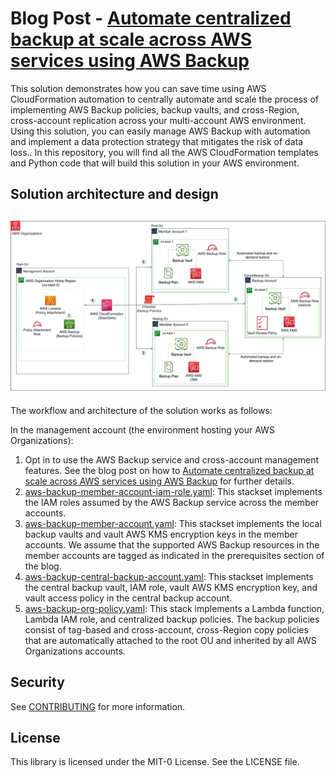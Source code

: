 # Blog Post - [Automate centralized backup at scale across AWS services using AWS Backup](https://aws.amazon.com/blogs/storage/automate-centralized-backup-at-scale-across-aws-services-using-aws-backup/)

This solution demonstrates how you can save time using AWS CloudFormation automation to centrally automate and scale the process of implementing AWS Backup policies, backup vaults, and cross-Region, cross-account replication across your multi-account AWS environment. Using this solution, you can easily manage AWS Backup with automation and implement a data protection strategy that mitigates the risk of data loss.. In this repository, you will find all the AWS CloudFormation templates and Python code that will build this solution in your AWS environment. 


## Solution architecture and design


## ![](/Images/aws-backup-automation.jpg)

The workflow and architecture of the solution works as follows:

In the management account (the environment hosting your AWS Organizations):

1. Opt in to use the AWS Backup service and cross-account management features. See the blog post on how to [Automate centralized backup at scale across AWS services using AWS Backup](https://aws.amazon.com/blogs/storage/automate-centralized-backup-at-scale-across-aws-services-using-aws-backup/) for further details.
2. [aws-backup-member-account-iam-role.yaml](./CloudFormation/aws-backup-member-account-iam-role.yaml): This stackset implements the IAM roles assumed by the AWS Backup service across the member accounts.
3. [aws-backup-member-account.yaml](./CloudFormation/aws-backup-member-account.yaml): This stackset implements the local backup vaults and vault AWS KMS encryption keys in the member accounts. We assume that the supported AWS Backup resources in the member accounts are tagged as indicated in the prerequisites section of the blog.
4. [aws-backup-central-backup-account.yaml](./CloudFormation/aws-backup-central-backup-account.yaml): This stackset implements the central backup vault, IAM role, vault AWS KMS encryption key, and vault access policy in the central backup account.
5. [aws-backup-org-policy.yaml](./CloudFormation/aws-backup-org-policy.yaml): This stack implements a Lambda function, Lambda IAM role, and centralized backup policies. The backup policies consist of tag-based and cross-account, cross-Region copy policies that are automatically attached to the root OU and inherited by all AWS Organizations accounts.
## Security

See [CONTRIBUTING](CONTRIBUTING.md#security-issue-notifications) for more information.

## License

This library is licensed under the MIT-0 License. See the LICENSE file.

